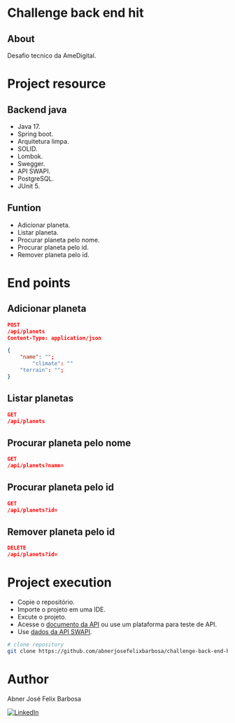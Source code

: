 # Challenge back end hit

## About

Desafio tecnico da AmeDigital.

# Project resource

## Backend java

- Java 17.
- Spring boot.
- Arquitetura limpa.
- SOLID.
- Lombok.
- Swegger.
- API SWAPI.
- PostgreSQL.
- JUnit 5.

## Funtion

- Adicionar planeta.
- Listar planeta.
- Procurar planeta pelo nome.
- Procurar planeta pelo id.
- Remover planeta pelo id.

# End points

## Adicionar planeta

```JSON
POST
/api/planets
Content-Type: application/json

{
	"name": "";
        "climate": ""
	"terrain": "";
}
```

## Listar planetas

```JSON
GET
/api/planets
```

##  Procurar planeta pelo nome

```JSON
GET
/api/planets?name=
```

## Procurar planeta pelo id

```JSON
GET
/api/planets?id=
```

## Remover planeta pelo id

```JSON
DELETE
/api/planets?id=
```

# Project execution

- Copie o repositório.
- Importe o projeto em uma IDE.
- Excute o projeto.
- Acesse o [documento da API](http://localhost:8080/swagger-ui/index.html) ou use um plataforma para teste de API.
- Use [dados da API SWAPI](https://swapi.dev/).

```bash
# clone repository
git clone https://github.com/abnerjosefelixbarbosa/challenge-back-end-hit.git
```

# Author

Abner José Felix Barbosa

[![LinkedIn](https://img.shields.io/badge/LinkedIn-0077B5?style=for-the-badge&logo=linkedin&logoColor=white)](https://www.linkedin.com/in/abner-jose-feliz-barbosa/)
